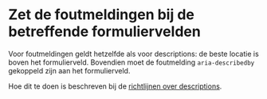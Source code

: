 <!-- @license CC0-1.0 -->

# Zet de foutmeldingen bij de betreffende formuliervelden

Voor foutmeldingen geldt hetzelfde als voor descriptions: de beste locatie is boven het formulierveld. Bovendien moet de foutmelding `aria-describedby` gekoppeld zijn aan het formulierveld.

Hoe dit te doen is beschreven bij de [richtlijnen over descriptions](/richtlijnen/formulieren/descriptions).
